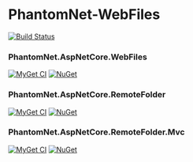 # PhantomNet-WebFiles

[![Build Status](https://ci.appveyor.com/api/projects/status/github/green-grass/PhantomNet-WebFiles?branch=master&svg=true)](https://ci.appveyor.com/project/mnguyen284/phantomnet-webfiles)

### PhantomNet.AspNetCore.WebFiles

[![MyGet CI](https://img.shields.io/myget/green-grass-ci/v/PhantomNet.AspNetCore.WebFiles.svg)](https://www.myget.org/feed/green-grass-ci/package/nuget/PhantomNet.AspNetCore.WebFiles) [![NuGet](https://img.shields.io/nuget/v/PhantomNet.AspNetCore.WebFiles.svg)](https://www.nuget.org/packages/PhantomNet.AspNetCore.WebFiles)

### PhantomNet.AspNetCore.RemoteFolder

[![MyGet CI](https://img.shields.io/myget/green-grass-ci/v/PhantomNet.AspNetCore.RemoteFolder.svg)](https://www.myget.org/feed/green-grass-ci/package/nuget/PhantomNet.AspNetCore.RemoteFolder) [![NuGet](https://img.shields.io/nuget/v/PhantomNet.AspNetCore.WebFiles.svg)](https://www.nuget.org/packages/PhantomNet.AspNetCore.RemoteFolder)

### PhantomNet.AspNetCore.RemoteFolder.Mvc

[![MyGet CI](https://img.shields.io/myget/green-grass-ci/v/PhantomNet.AspNetCore.RemoteFolder.Mvc.svg)](https://www.myget.org/feed/green-grass-ci/package/nuget/PhantomNet.AspNetCore.RemoteFolder.Mvc) [![NuGet](https://img.shields.io/nuget/v/PhantomNet.AspNetCore.RemoteFolder.Mvc.svg)](https://www.nuget.org/packages/PhantomNet.AspNetCore.RemoteFolder.Mvc)
